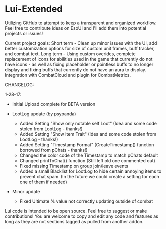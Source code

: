 # Lui-Extended

Utilizing GitHub to attempt to keep a transparent and organized workflow. Feel free to contribute ideas on EsoUI and I'll add them into potential projects or issues!

Current project goals:
Short term - Clean up minor issues with the UI, add better customization options for size of custom unit frames, buff tracker, and combat text.
Long term - Using custom overides, complete replacement of icons for abilities used in the game that currently do not have icons - as well as fixing placeholder or pointless buffs to no longer display and fixing buffs that currently do not have an aura to display. Integration with CombatCloud and plugin for CombatMetrics.

CHANGELOG:

1-28-17:

- Initial Upload complete for BETA version 

- LootLog update (by psypanda)
    - Added Setting "Show only notable self Loot" (Idea and some code stolen from LootLog - thanks!)
    - Added Setting "Show Item Trait" (Idea and some code stolen from LootLog - thanks!)
    - Added Setting "Timestamp Format" (CreateTimestamp() function borrowed from pChats - thanks!)
    - Changed the color code of the Timestamp to match pChats default
    - Changed printToChat() function (Still left old one commented out)
    - Fixed missing Timestamp on group join/leave events
    - Added a small Blacklist for LootLog to hide certain annoying items to prevent chat spam. (In the future we could create a setting for each one of them if needed)
    
- Minor update
    - Fixed Ultimate % value not correctly updating outside of combat


Lui code is intended to be open source. Feel free to suggest or make contributions!
You are welcome to copy and edit any code and features as long as they are not sections tagged as pulled from another addon.
